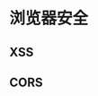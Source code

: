 <!--
 * Author  rhys.zhao
 * Date  2023-07-06 15:46:03
 * LastEditors  rhys.zhao
 * LastEditTime  2023-07-12 09:18:41
 * Description
-->

# 浏览器安全

## XSS

## CORS
